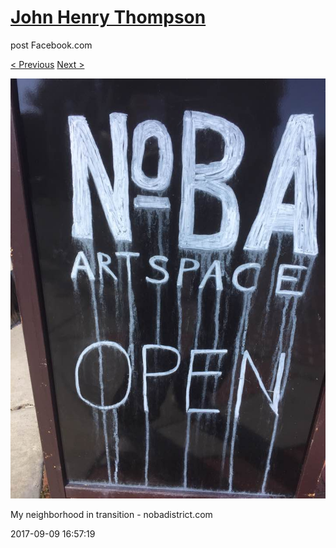 # [John Henry Thompson](../README.md)
post Facebook.com

[< Previous](2017-09-09-4.md) [Next >](2017-09-09-6.md)

[![](../media/2017-09-09/Timeline-Photos-My-neighborhood-in-transition-nobadistrict-com-2.jpg)](../README.md)

My neighborhood in transition - nobadistrict.com

2017-09-09 16:57:19